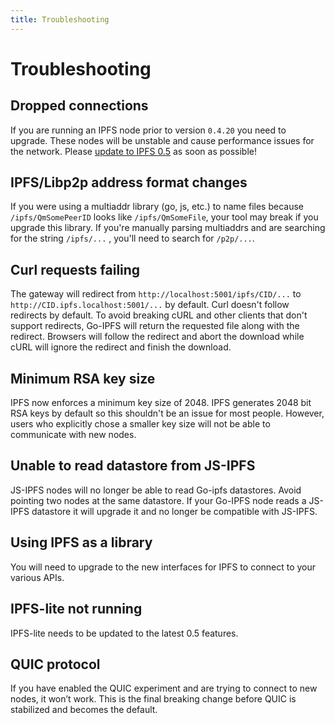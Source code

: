 ```yaml
---
title: Troubleshooting
---
```


# Troubleshooting

## Dropped connections

If you are running an IPFS node prior to version `0.4.20` you need to upgrade. These nodes will be unstable and cause performance issues for the network. Please [update to IPFS 0.5](update-procedure) as soon as possible!

## IPFS/Libp2p address format changes

If you were using a multiaddr library (go, js, etc.) to name files because `/ipfs/QmSomePeerID` looks like `/ipfs/QmSomeFile`, your tool may break if you upgrade this library. If you're manually parsing multiaddrs and are searching for the string `/ipfs/...` , you'll need to search for `/p2p/...`.

## Curl requests failing

The gateway will redirect from `http://localhost:5001/ipfs/CID/...` to `http://CID.ipfs.localhost:5001/...` by default. Curl doesn't follow redirects by default. To avoid breaking cURL and other clients that don't support redirects, Go-IPFS will return the requested file along with the redirect. Browsers will follow the redirect and abort the download while cURL will ignore the redirect and finish the download.

## Minimum RSA key size

IPFS now enforces a minimum key size of 2048. IPFS generates 2048 bit RSA keys by default so this shouldn't be an issue for most people. However, users who explicitly chose a smaller key size will not be able to communicate with new nodes.

## Unable to read datastore from JS-IPFS

JS-IPFS nodes will no longer be able to read Go-ipfs datastores. Avoid pointing two nodes at the same datastore. If your Go-IPFS node reads a JS-IPFS datastore it will upgrade it and no longer be compatible with JS-IPFS.

## Using IPFS as a library

You will need to upgrade to the new interfaces for IPFS to connect to your various APIs.

## IPFS-lite not running

IPFS-lite needs to be updated to the latest 0.5 features.

## QUIC protocol

If you have enabled the QUIC experiment and are trying to connect to new nodes, it won’t work. This is the final breaking change before QUIC is stabilized and becomes the default.
